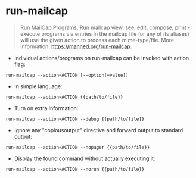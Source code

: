 # run-mailcap

> Run MailCap Programs.
> Run mailcap view, see, edit, compose, print - execute programs via entries in the mailcap file (or any of its aliases) will use the given action to process each mime-type/file.
> More information: <https://manned.org/run-mailcap>.

- Individual actions/programs on run-mailcap can be invoked with action flag:

`run-mailcap --action=ACTION [--option[=value]]`

- In simple language:

`run-mailcap --action=ACTION {{path/to/file}}`

- Turn on extra information:

`run-mailcap --action=ACTION --debug {{path/to/file}}`

- Ignore any "copiousoutput" directive and forward output to standard output:

`run-mailcap --action=ACTION --nopager {{path/to/file}}`

- Display the found command without actually executing it:

`run-mailcap --action=ACTION --norun {{path/to/file}}`
